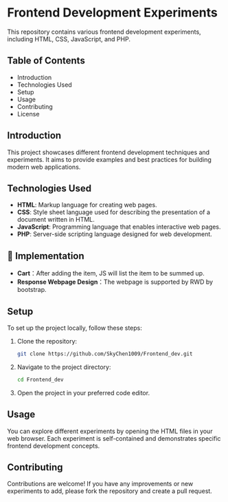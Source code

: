 # Frontend Development Experiments

This repository contains various frontend development experiments, including HTML, CSS, JavaScript, and PHP.

## Table of Contents
- Introduction
- Technologies Used
- Setup
- Usage
- Contributing
- License

## Introduction
This project showcases different frontend development techniques and experiments. It aims to provide examples and best practices for building modern web applications.

## Technologies Used
- **HTML**: Markup language for creating web pages.
- **CSS**: Style sheet language used for describing the presentation of a document written in HTML.
- **JavaScript**: Programming language that enables interactive web pages.
- **PHP**: Server-side scripting language designed for web development.

## 👀 Implementation
- **Cart**：After adding the item, JS will list the item to be summed up.
- **Response Webpage Design**：The webpage is supported by RWD by bootstrap.

## Setup
To set up the project locally, follow these steps:
1. Clone the repository:
    ```bash
    git clone https://github.com/SkyChen1009/Frontend_dev.git
    ```
2. Navigate to the project directory:
    ```bash
    cd Frontend_dev
    ```
3. Open the project in your preferred code editor.

## Usage
You can explore different experiments by opening the HTML files in your web browser. Each experiment is self-contained and demonstrates specific frontend development concepts.

## Contributing
Contributions are welcome! If you have any improvements or new experiments to add, please fork the repository and create a pull request.


